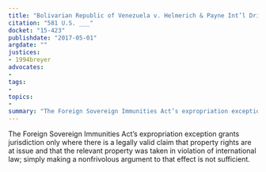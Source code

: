 ```yaml
---
title: "Bolivarian Republic of Venezuela v. Helmerich & Payne Int’l Drilling Co."
citation: "581 U.S. ___"
docket: "15-423"
publishdate: "2017-05-01"
argdate: ""
justices:
- 1994breyer
advocates:
- 
tags:
- 
topics:
- 
summary: "The Foreign Sovereign Immunities Act’s expropriation exception grants jurisdiction only where there is a legally valid claim that property rights are at issue and that the relevant property was taken in violation of international law; simply making a nonfrivolous argument to that effect is not sufficient."
---
```

The Foreign Sovereign Immunities Act’s expropriation exception grants jurisdiction only where there is a legally valid claim that property rights are at issue and that the relevant property was taken in violation of international law; simply making a nonfrivolous argument to that effect is not sufficient.

